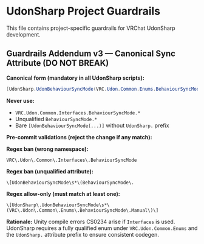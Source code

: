 # UdonSharp Project Guardrails

This file contains project-specific guardrails for VRChat UdonSharp development.

## Guardrails Addendum v3 — Canonical Sync Attribute (DO NOT BREAK)

**Canonical form (mandatory in all UdonSharp scripts):**
```csharp
[UdonSharp.UdonBehaviourSyncMode(VRC.Udon.Common.Enums.BehaviourSyncMode.Manual)]
```

**Never use:**
- `VRC.Udon.Common.Interfaces.BehaviourSyncMode.*`
- Unqualified `BehaviourSyncMode.*`
- Bare `[UdonBehaviourSyncMode(...)]` without `UdonSharp.` prefix

**Pre-commit validations (reject the change if any match):**

**Regex ban (wrong namespace):**
```
VRC\.Udon\.Common\.Interfaces\.BehaviourSyncMode
```

**Regex ban (unqualified attribute):**
```
\[UdonBehaviourSyncMode\s*\(BehaviourSyncMode\.
```

**Regex allow-only (must match at least one):**
```
\[UdonSharp\.UdonBehaviourSyncMode\s*\(VRC\.Udon\.Common\.Enums\.BehaviourSyncMode\.Manual\)\]
```

**Rationale:** Unity compile errors CS0234 arise if `Interfaces` is used. UdonSharp requires a fully qualified enum under `VRC.Udon.Common.Enums` and the `UdonSharp.` attribute prefix to ensure consistent codegen.
